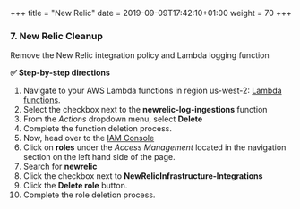 +++
title = "New Relic"
date = 2019-09-09T17:42:10+01:00
weight = 70
+++

### 7. New Relic Cleanup
Remove the New Relic integration policy and Lambda logging function

**:white_check_mark: Step-by-step directions**

1. Navigate to your AWS Lambda functions in region us-west-2: [Lambda functions][lambda-console].
1. Select the checkbox next to the **newrelic-log-ingestions** function
1. From the *Actions* dropdown menu, select **Delete**
1. Complete the function deletion process.
1. Now, head over to the [IAM Console][iam-console] 
1. Click on **roles** under the *Access Management* located in the navigation section on the left hand side of the page.
1. Search for **newrelic**
1. Click the checkbox next to **NewRelicInfrastructure-Integrations**
1. Click the **Delete role** button.
1. Complete the role deletion process.

[lambda-console]: https://console.aws.amazon.com/lambda
[iam-console]: https://console.aws.amazon.com/iam
